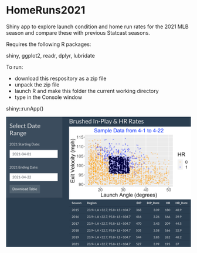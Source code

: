 # HomeRuns2021

Shiny app to explore launch condition and home run rates for the 2021 MLB season and compare these with previous Statcast seasons.

Requires the following R packages:

shiny, ggplot2, readr, dplyr, lubridate

To run:

- download this respository as a zip file
- unpack the zip file
- launch R and make this folder the current working directory
- type in the Console window

shiny::runApp()

![GitHub Logo](/images/snapshot.png)
